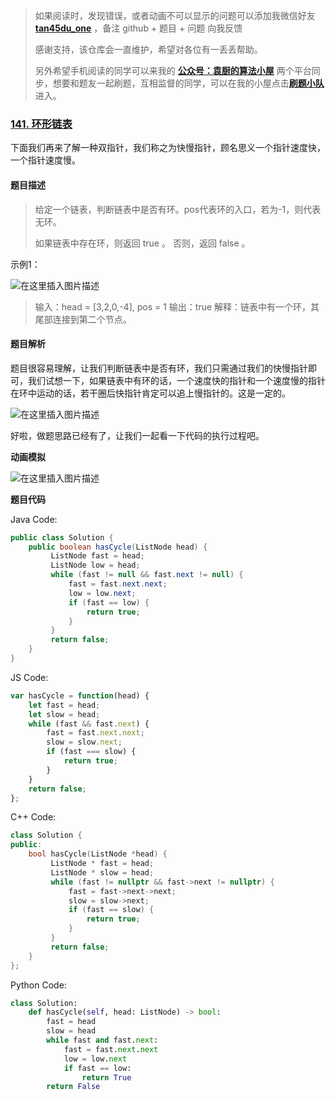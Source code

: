 > 如果阅读时，发现错误，或者动画不可以显示的问题可以添加我微信好友  **[tan45du_one](https://raw.githubusercontent.com/tan45du/tan45du.github.io/master/个人微信.15egrcgqd94w.jpg)** ，备注  github  + 题目 + 问题  向我反馈
>
> 感谢支持，该仓库会一直维护，希望对各位有一丢丢帮助。
>
> 另外希望手机阅读的同学可以来我的 <u>[**公众号：袁厨的算法小屋**](https://raw.githubusercontent.com/tan45du/test/master/微信图片_20210320152235.2pthdebvh1c0.png)</u> 两个平台同步，想要和题友一起刷题，互相监督的同学，可以在我的小屋点击<u>[**刷题小队**](https://raw.githubusercontent.com/tan45du/test/master/微信图片_20210320152235.2pthdebvh1c0.png)</u>进入。 

### [141. 环形链表](https://leetcode-cn.com/problems/linked-list-cycle/)

下面我们再来了解一种双指针，我们称之为快慢指针，顾名思义一个指针速度快，一个指针速度慢。

#### 题目描述

> 给定一个链表，判断链表中是否有环。pos代表环的入口，若为-1，则代表无环。
>
> 如果链表中存在环，则返回 true 。 否则，返回 false 。

示例1：

![在这里插入图片描述](https://img-blog.csdnimg.cn/20210321131949755.png)

> 输入：head = [3,2,0,-4], pos = 1
> 输出：true
> 解释：链表中有一个环，其尾部连接到第二个节点。

#### 题目解析

题目很容易理解，让我们判断链表中是否有环，我们只需通过我们的快慢指针即可，我们试想一下，如果链表中有环的话，一个速度快的指针和一个速度慢的指针在环中运动的话，若干圈后快指针肯定可以追上慢指针的。这是一定的。

![在这里插入图片描述](https://img-blog.csdnimg.cn/20210321132015849.png)

好啦，做题思路已经有了，让我们一起看一下代码的执行过程吧。

**动画模拟**

![在这里插入图片描述](https://img-blog.csdnimg.cn/20210321115836276.gif)



**题目代码**

Java Code:
```java
public class Solution {
    public boolean hasCycle(ListNode head) {
         ListNode fast = head;
         ListNode low = head;
         while (fast != null && fast.next != null) {
             fast = fast.next.next;
             low = low.next;
             if (fast == low) {
                 return true;
             }
         }
         return false;
    }
}
```

JS Code:
```javascript
var hasCycle = function(head) {
    let fast = head;
    let slow = head;
    while (fast && fast.next) {
        fast = fast.next.next;
        slow = slow.next;
        if (fast === slow) {
            return true;
        }
    }
    return false;
};
```

C++ Code:

```cpp
class Solution {
public:
    bool hasCycle(ListNode *head) {
         ListNode * fast = head;
         ListNode * slow = head;
         while (fast != nullptr && fast->next != nullptr) {
             fast = fast->next->next;
             slow = slow->next;
             if (fast == slow) {
                 return true;
             }
         }
         return false;
    }
};
```

Python Code:

```py
class Solution:
    def hasCycle(self, head: ListNode) -> bool:
        fast = head
        slow = head
        while fast and fast.next:
            fast = fast.next.next
            low = low.next
            if fast == low:
                return True
        return False
```

